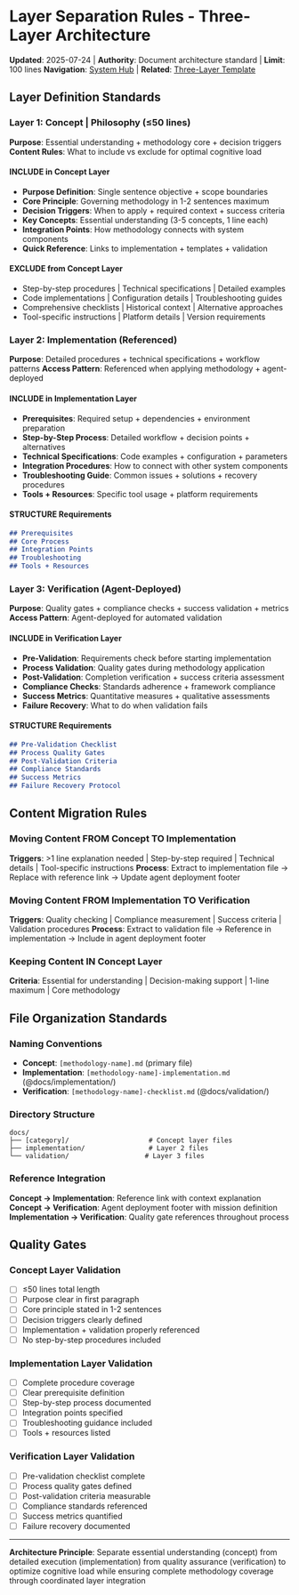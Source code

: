 # Layer Separation Rules - Three-Layer Architecture

**Updated**: 2025-07-24 | **Authority**: Document architecture standard | **Limit**: 100 lines
**Navigation**: [System Hub](../navigation/index.md) | **Related**: [Three-Layer Template](../templates/three-layer-methodology-template.md)

## Layer Definition Standards

### Layer 1: Concept | Philosophy (≤50 lines)
**Purpose**: Essential understanding + methodology core + decision triggers
**Content Rules**: What to include vs exclude for optimal cognitive load

#### INCLUDE in Concept Layer
- **Purpose Definition**: Single sentence objective + scope boundaries
- **Core Principle**: Governing methodology in 1-2 sentences maximum  
- **Decision Triggers**: When to apply + required context + success criteria
- **Key Concepts**: Essential understanding (3-5 concepts, 1 line each)
- **Integration Points**: How methodology connects with system components
- **Quick Reference**: Links to implementation + templates + validation

#### EXCLUDE from Concept Layer
- Step-by-step procedures | Technical specifications | Detailed examples
- Code implementations | Configuration details | Troubleshooting guides  
- Comprehensive checklists | Historical context | Alternative approaches
- Tool-specific instructions | Platform details | Version requirements

### Layer 2: Implementation (Referenced)
**Purpose**: Detailed procedures + technical specifications + workflow patterns
**Access Pattern**: Referenced when applying methodology + agent-deployed

#### INCLUDE in Implementation Layer
- **Prerequisites**: Required setup + dependencies + environment preparation
- **Step-by-Step Process**: Detailed workflow + decision points + alternatives
- **Technical Specifications**: Code examples + configuration + parameters
- **Integration Procedures**: How to connect with other system components
- **Troubleshooting Guide**: Common issues + solutions + recovery procedures
- **Tools + Resources**: Specific tool usage + platform requirements

#### STRUCTURE Requirements
```markdown
## Prerequisites
## Core Process
## Integration Points  
## Troubleshooting
## Tools + Resources
```

### Layer 3: Verification (Agent-Deployed)
**Purpose**: Quality gates + compliance checks + success validation + metrics
**Access Pattern**: Agent-deployed for automated validation

#### INCLUDE in Verification Layer
- **Pre-Validation**: Requirements check before starting implementation
- **Process Validation**: Quality gates during methodology application
- **Post-Validation**: Completion verification + success criteria assessment
- **Compliance Checks**: Standards adherence + framework compliance
- **Success Metrics**: Quantitative measures + qualitative assessments
- **Failure Recovery**: What to do when validation fails

#### STRUCTURE Requirements
```markdown
## Pre-Validation Checklist
## Process Quality Gates
## Post-Validation Criteria  
## Compliance Standards
## Success Metrics
## Failure Recovery Protocol
```

## Content Migration Rules

### Moving Content FROM Concept TO Implementation
**Triggers**: >1 line explanation needed | Step-by-step required | Technical details | Tool-specific instructions
**Process**: Extract to implementation file → Replace with reference link → Update agent deployment footer

### Moving Content FROM Implementation TO Verification  
**Triggers**: Quality checking | Compliance measurement | Success criteria | Validation procedures
**Process**: Extract to validation file → Reference in implementation → Include in agent deployment footer

### Keeping Content IN Concept Layer
**Criteria**: Essential for understanding | Decision-making support | 1-line maximum | Core methodology

## File Organization Standards

### Naming Conventions
- **Concept**: `[methodology-name].md` (primary file)
- **Implementation**: `[methodology-name]-implementation.md` (@docs/implementation/)
- **Verification**: `[methodology-name]-checklist.md` (@docs/validation/)

### Directory Structure
```
docs/
├── [category]/                    # Concept layer files
├── implementation/                # Layer 2 files
└── validation/                   # Layer 3 files
```

### Reference Integration
**Concept → Implementation**: Reference link with context explanation
**Concept → Verification**: Agent deployment footer with mission definition
**Implementation → Verification**: Quality gate references throughout process

## Quality Gates

### Concept Layer Validation
- [ ] ≤50 lines total length
- [ ] Purpose clear in first paragraph
- [ ] Core principle stated in 1-2 sentences
- [ ] Decision triggers clearly defined
- [ ] Implementation + validation properly referenced
- [ ] No step-by-step procedures included

### Implementation Layer Validation  
- [ ] Complete procedure coverage
- [ ] Clear prerequisite definition
- [ ] Step-by-step process documented
- [ ] Integration points specified
- [ ] Troubleshooting guidance included
- [ ] Tools + resources listed

### Verification Layer Validation
- [ ] Pre-validation checklist complete
- [ ] Process quality gates defined
- [ ] Post-validation criteria measurable
- [ ] Compliance standards referenced
- [ ] Success metrics quantified
- [ ] Failure recovery documented

---

**Architecture Principle**: Separate essential understanding (concept) from detailed execution (implementation) from quality assurance (verification) to optimize cognitive load while ensuring complete methodology coverage through coordinated layer integration